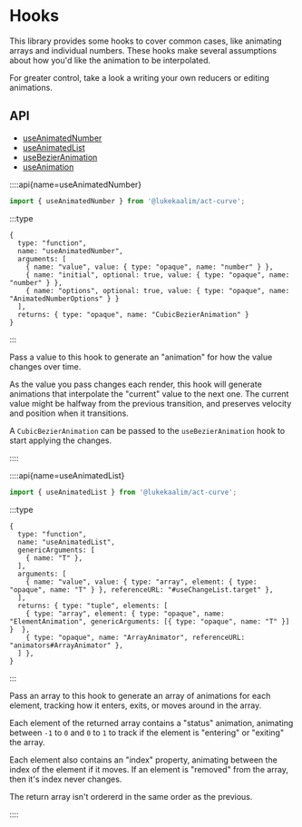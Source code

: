 # Hooks

This library provides some hooks to cover common cases, like animating arrays and
individual numbers. These hooks make several assumptions about how you'd like the animation
to be interpolated.

For greater control, take a look a writing your own reducers or editing animations.

## API
- [useAnimatedNumber](#useAnimatedNumber)
- [useAnimatedList](#useAnimatedList)
- [useBezierAnimation](#useBezierAnimation)
- [useAnimation](#useAnimation)

::::api{name=useAnimatedNumber}
```ts
import { useAnimatedNumber } from '@lukekaalim/act-curve';
```

:::type
```
{
  type: "function",
  name: "useAnimatedNumber",
  arguments: [
    { name: "value", value: { type: "opaque", name: "number" } },
    { name: "initial", optional: true, value: { type: "opaque", name: "number" } },
    { name: "options", optional: true, value: { type: "opaque", name: "AnimatedNumberOptions" } }
  ],
  returns: { type: "opaque", name: "CubicBezierAnimation" }
}
```
:::

Pass a value to this hook to generate an "animation" for how the value changes over time.

As the value you pass changes each render, this hook will generate animations that interpolate the
"current" value to the next one. The current value might be halfway from the previous transition, and
preserves velocity and position when it transitions.

A `CubicBezierAnimation` can be passed to the `useBezierAnimation` hook to start applying the changes.

::::

::::api{name=useAnimatedList}

```js
import { useAnimatedList } from '@lukekaalim/act-curve';
```

:::type
```
{
  type: "function",
  name: "useAnimatedList",
  genericArguments: [
    { name: "T" },
  ],
  arguments: [
    { name: "value", value: { type: "array", element: { type: "opaque", name: "T" } }, referenceURL: "#useChangeList.target" },
  ],
  returns: { type: "tuple", elements: [
    { type: "array", element: { type: "opaque", name: "ElementAnimation", genericArguments: [{ type: "opaque", name: "T" }] }  },
    { type: "opaque", name: "ArrayAnimator", referenceURL: "animators#ArrayAnimator" },
  ] },
}
```
:::

Pass an array to this hook to generate an array of animations for each element, tracking how it enters, exits, or moves around in the array.

Each element of the returned array contains a "status" animation, animating between `-1` to `0` and `0` to `1` to track if the element is "entering" or "exiting" the array.

Each element also contains an "index" property, animating between the index of the element if it moves. If an element is "removed" from the array, then it's
index never changes.

The return array isn't ordererd in the same order as the previous.

::::